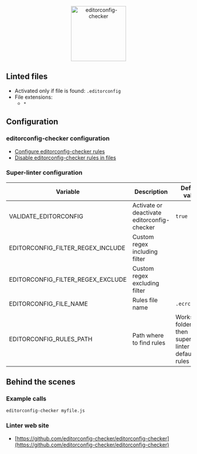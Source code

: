 <!-- markdownlint-disable MD033 MD041 -->
<!-- Generated by .automation/build.py, please do not update manually -->

<div align="center">
  <a href="https://github.com/editorconfig-checker/editorconfig-checker" target="blank" title="Visit linter Web Site">
    <img src="https://raw.githubusercontent.com/editorconfig-checker/editorconfig-checker/master/docs/logo.png" alt="editorconfig-checker" height="150px">
  </a>
</div>

## Linted files

- Activated only if file is found: `.editorconfig`
- File extensions:
  - `*`

## Configuration

### editorconfig-checker configuration

- [Configure editorconfig-checker rules](https://github.com/editorconfig-checker/editorconfig-checker#configuration)
- [Disable editorconfig-checker rules in files](https://github.com/editorconfig-checker/editorconfig-checker#excluding)

### Super-linter configuration

| Variable | Description | Default value |
| ----------------- | -------------- | -------------- |
| VALIDATE_EDITORCONFIG | Activate or deactivate editorconfig-checker | `true` |
| EDITORCONFIG_FILTER_REGEX_INCLUDE | Custom regex including filter |  |
| EDITORCONFIG_FILTER_REGEX_EXCLUDE | Custom regex excluding filter |  |
| EDITORCONFIG_FILE_NAME | Rules file name | `.ecrc` |
| EDITORCONFIG_RULES_PATH | Path where to find rules | Workspace folder, then super-linter default rules |

## Behind the scenes

### Example calls

```shell
editorconfig-checker myfile.js
```

### Linter web site
- [https://github.com/editorconfig-checker/editorconfig-checker](https://github.com/editorconfig-checker/editorconfig-checker)

